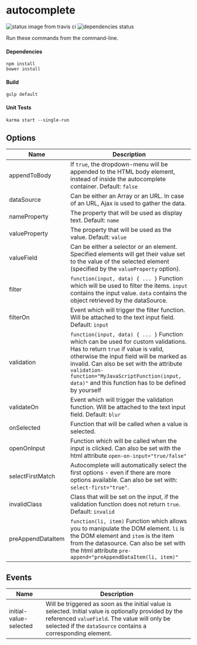 # autocomplete

![status image from travis ci](https://travis-ci.org/SOFTEC-ch/Autocomplete.svg?branch=master)
![dependencies status](https://david-dm.org/SOFTEC-ch/Autocomplete.svg)

Run these commands from the command-line.
#### Dependencies
```
npm install
bower install
```

#### Build
```
gulp default
```

#### Unit Tests
```
karma start --single-run
```

## Options
Name | Description
--- | ---
appendToBody | If `true`, the dropdown-menu will be appended to the HTML body element, instead of inside the autocomplete container. Default: `false`
dataSource | Can be either an Array or an URL. In case of an URL, Ajax is used to gather the data.
nameProperty | The property that will be used as display text. Default: `name`
valueProperty | The property that will be used as the value. Default: `value`
valueField | Can be either a selector or an element. Specified elements will get their value set to the value of the selected element (specified by the `valueProperty` option).
filter | `function(input, data) { ... }` Function which will be used to filter the items. `input` contains the input value. `data` contains the object retrieved by the dataSource.
filterOn | Event which will trigger the filter function. Will be attached to the text input field. Default: `input`
validation | `function(input, data) { ... }` Function which can be used for custom validations. Has to return `true` if value is valid, otherwise the input field will be marked as invalid. Can also be set with the attribute `validation-function="MyJavaScriptFunction(input, data)"` and this function has to be defined by yourself
validateOn | Event which will trigger the validation function. Will be attached to the text input field. Default: `blur`
onSelected | Function that will be called when a value is selected.
openOnInput | Function which will be called when the input is clicked. Can also be set with the html attribute `open-on-input="true/false"`
selectFirstMatch | Autocomplete will automatically select the first options - even if there are more options available. Can also be set with: `select-first="true"`.
invalidClass | Class that will be set on the input, if the validation function does not return `true`. Default: `invalid`
preAppendDataItem | `function(li, item)` Function which allows you to manipulate the DOM element. `li` is the DOM element and `item` is the item from the datasource. Can also be set with the html attribute `pre-append="preAppendDataItem(li, item)"`

## Events
Name | Description
--- | ---
initial-value-selected | Will be triggered as soon as the initial value is selected. Initial value is optionally provided by the referenced `valueField`. The value will only be selected if the `dataSource` contains a corresponding element.
